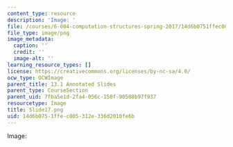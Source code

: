 ```yaml
---
content_type: resource
description: 'Image: '
file: /courses/6-004-computation-structures-spring-2017/14d6b0751ffec005312e336d2010fe6b_Slide17.png
file_type: image/png
image_metadata:
  caption: ''
  credit: ''
  image-alt: ''
learning_resource_types: []
license: https://creativecommons.org/licenses/by-nc-sa/4.0/
ocw_type: OCWImage
parent_title: 13.1 Annotated Slides
parent_type: CourseSection
parent_uid: 7fba5e1d-2fa4-056c-150f-90508b97f937
resourcetype: Image
title: Slide17.png
uid: 14d6b075-1ffe-c005-312e-336d2010fe6b
---
```

Image: 